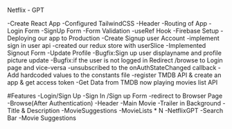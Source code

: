 Netflix - GPT

-Create React App
-Configured TailwindCSS
-Header
-Routing of App
-Login Form
-SignUp Form
-Form Validation
-useRef Hook
-Firebase Setup
-Deploying our app to Production
-Create Signup user Account
-implement sign in user api
-created our redux store with userSlice
-Implemented Signout Form
-Update Profile
-Bugfix:Sign up user displayname and profile picture update
-Bugfix:if the user is not logged in Redirect /browse to Login page and vice-versa
-unsubscribed to the onAuthStateChanged callback
-Add hardcoded values to the constants file
-register TMDB API & create an app & get access token
-Get Data from TMDB now playing movies list API

#Features
-Login/Sign Up
-Sign In /Sign up Form
-redirect to Browser Page
-Browse(After Authentication)
-Header
-Main Movie
-Trailer in Background
-Title & Description
-MovieSuggestions
-MovieLists \* N
-NetflixGPT
-Search Bar
-Movie Suggestions

